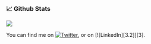 


<!-- Github Stats -->
### 📈 Github Stats
<img align="center" src="https://github-readme-stats.vercel.app/api/top-langs/?username=gtalha07&show_icons=true&theme=radical"/>
<!-- Actual text -->

You can find me on [![Twitter][1.2]][1], or on [![LinkedIn][3.2]][3].

<!-- Icons -->

[1.2]: http://i.imgur.com/wWzX9uB.png (twitter icon without padding)
[2.2]: https://raw.githubusercontent.com/MartinHeinz/MartinHeinz/master/linkedin-3-16.png (LinkedIn icon without padding)

<!-- Links to your social media accounts -->

[1]: https://twitter.com/gtalha007
[2]: www.linkedin.com/in/talha-gondal-0ab42912b
